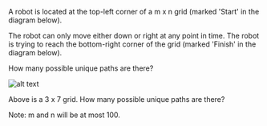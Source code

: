 A robot is located at the top-left corner of a m x n grid (marked 'Start' in the diagram below).

The robot can only move either down or right at any point in time. The robot is trying to reach the bottom-right corner of the grid (marked 'Finish' in the diagram below).

How many possible unique paths are there?

![alt text](robot_maze.png)

Above is a 3 x 7 grid. How many possible unique paths are there?

Note: m and n will be at most 100.

